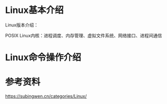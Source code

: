 # Linux基本介绍
Linux版本介绍：

POSIX
Linux内核：进程调度、内存管理、虚拟文件系统、网络接口、进程间通信
# Linux命令操作介绍

# 参考资料
https://subingwen.cn/categories/Linux/